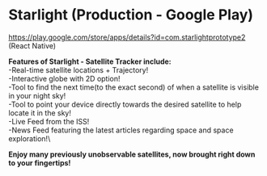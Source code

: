 # Starlight (Production - Google Play) 
https://play.google.com/store/apps/details?id=com.starlightprototype2
(React Native)

**Features of Starlight - Satellite Tracker include:**\
-Real-time satellite locations + Trajectory!\
-Interactive globe with 2D option!\
-Tool to find the next time(to the exact second) of when a satellite is visible in your night sky!\
-Tool to point your device directly towards the desired satellite to help locate it in the sky!\
-Live Feed from the ISS!\
-News Feed featuring the latest articles regarding space and space exploration!\


**Enjoy many previously unobservable satellites, now brought right down to your fingertips!**
